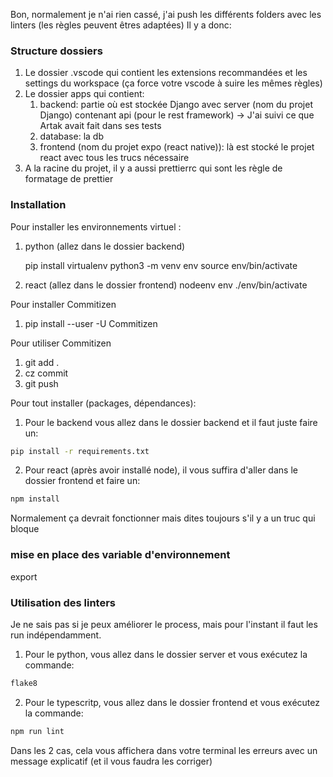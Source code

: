 Bon, normalement je n'ai rien cassé, j'ai push les différents folders avec les linters (les règles peuvent êtres
adaptées)
Il y a donc:

### Structure dossiers

1. Le dossier .vscode qui contient les extensions recommandées et les settings du workspace (ça force votre vscode à
   suire les mêmes règles)
2. Le dossier apps qui contient:
    1. backend: partie où est stockée Django avec server (nom du projet Django) contenant api (pour le rest
       framework) -> J'ai suivi ce que Artak avait fait dans ses tests
    2. database: la db
    3. frontend (nom du projet expo (react native)): là est stocké le projet react avec tous les trucs nécessaire
3. A la racine du projet, il y a aussi prettierrc qui sont les règle de formatage de prettier

### Installation

Pour installer les environnements virtuel :

1. python (allez dans le dossier backend)

   pip install virtualenv
   python3 -m venv env
   source env/bin/activate

2. react (allez dans le dossier frontend)
   nodeenv env
   ./env/bin/activate

Pour installer Commitizen

1. pip install --user -U Commitizen

Pour utiliser Commitizen

1. git add .
2. cz commit
3. git push

Pour tout installer (packages, dépendances):

1. Pour le backend vous allez dans le dossier backend et il faut juste faire un:

```bash
pip install -r requirements.txt
```

2. Pour react (après avoir installé node), il vous suffira d'aller dans le dossier frontend et faire un:

```bash
npm install
```

Normalement ça devrait fonctionner mais dites toujours s'il y a un truc qui bloque


### mise en place des variable d'environnement

   export 

### Utilisation des linters

Je ne sais pas si je peux améliorer le process, mais pour l'instant il faut les run indépendamment.

1. Pour le python, vous allez dans le dossier server et vous exécutez la commande:

```bash 
flake8
```

2. Pour le typescritp, vous allez dans le dossier frontend et vous exécutez la commande:

```bash 
npm run lint
```

Dans les 2 cas, cela vous affichera dans votre terminal les erreurs avec un message explicatif (et il vous faudra les
corriger)
